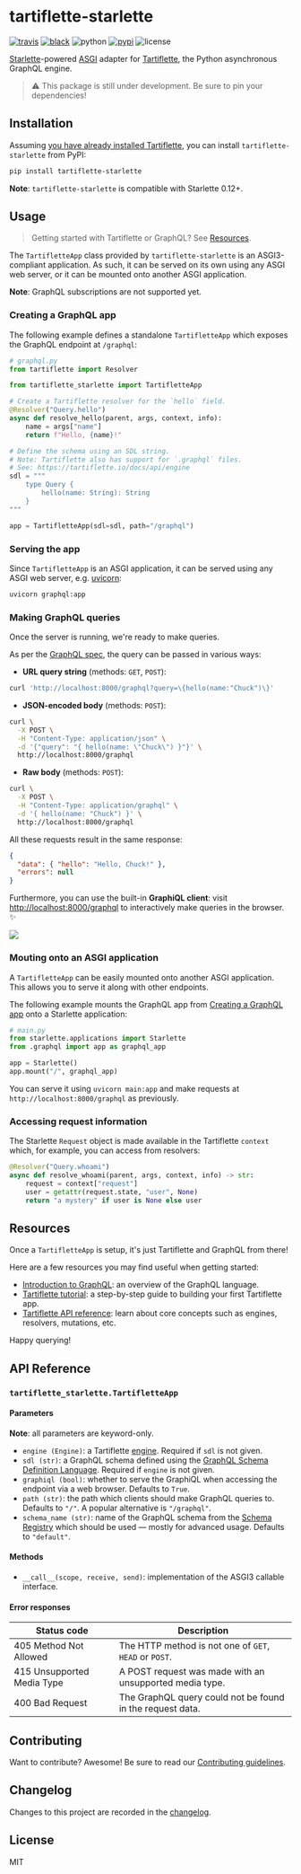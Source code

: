 # tartiflette-starlette

[![travis](https://img.shields.io/travis/tartiflette/tartiflette-starlette.svg)](https://travis-ci.org/tartiflette/tartiflette-starlette)
[![black](https://img.shields.io/badge/code_style-black-000000.svg)](https://github.com/ambv/black)
![python](https://img.shields.io/pypi/pyversions/tartiflette-starlette.svg)
[![pypi](https://img.shields.io/pypi/v/tartiflette-starlette.svg)](https://pypi.org/project/tartiflette-starlette/)
![license](https://img.shields.io/badge/license-MIT-green.svg)

[Starlette]-powered [ASGI] adapter for [Tartiflette], the Python asynchronous GraphQL engine.

[asgi]: https://asgi.readthedocs.io/
[starlette]: https://www.starlette.io
[tartiflette]: https://tartiflette.io

> ⚠️ This package is still under development. Be sure to pin your dependencies!

## Installation

Assuming [you have already installed Tartiflette](https://tartiflette.io/docs/tutorial/install-tartiflette), you can install `tartiflette-starlette` from PyPI:

```bash
pip install tartiflette-starlette
```

**Note**: `tartiflette-starlette` is compatible with Starlette 0.12+.

## Usage

> Getting started with Tartiflette or GraphQL? See [Resources](#resources).

The `TartifletteApp` class provided by `tartiflette-starlette` is an ASGI3-compliant application. As such, it can be served on its own using any ASGI web server, or it can be mounted onto another ASGI application.

**Note**: GraphQL subscriptions are not supported yet.

### Creating a GraphQL app

The following example defines a standalone `TartifletteApp` which exposes the GraphQL endpoint at `/graphql`:

```python
# graphql.py
from tartiflette import Resolver

from tartiflette_starlette import TartifletteApp

# Create a Tartiflette resolver for the `hello` field.
@Resolver("Query.hello")
async def resolve_hello(parent, args, context, info):
    name = args["name"]
    return f"Hello, {name}!"

# Define the schema using an SDL string.
# Note: Tartiflette also has support for `.graphql` files.
# See: https://tartiflette.io/docs/api/engine
sdl = """
    type Query {
        hello(name: String): String
    }
"""

app = TartifletteApp(sdl=sdl, path="/graphql")
```

### Serving the app

Since `TartifletteApp` is an ASGI application, it can be served using any ASGI web server, e.g. [uvicorn]:

[uvicorn]: https://www.uvicorn.org

```bash
uvicorn graphql:app
```

### Making GraphQL queries

Once the server is running, we're ready to make queries.

As per the [GraphQL spec](https://graphql.org/learn/serving-over-http/#http-methods-headers-and-body), the query can be passed in various ways:

- **URL query string** (methods: `GET`, `POST`):

```bash
curl 'http://localhost:8000/graphql?query=\{hello(name:"Chuck")\}'
```

- **JSON-encoded body** (methods: `POST`):

```bash
curl \
  -X POST \
  -H "Content-Type: application/json" \
  -d '{"query": "{ hello(name: \"Chuck\") }"}' \
  http://localhost:8000/graphql
```

- **Raw body** (methods: `POST`):

```bash
curl \
  -X POST \
  -H "Content-Type: application/graphql" \
  -d '{ hello(name: "Chuck") }' \
  http://localhost:8000/graphql
```

All these requests result in the same response:

```json
{
  "data": { "hello": "Hello, Chuck!" },
  "errors": null
}
```

Furthermore, you can use the built-in **GraphiQL client**: visit [http://localhost:8000/graphql](http://localhost:8000/graphql) to interactively make queries in the browser. ✨

![](https://github.com/tartiflette/tartiflette-starlette/blob/master/img/graphiql.png?raw=true)

### Mouting onto an ASGI application

A `TartifletteApp` can be easily mounted onto another ASGI application. This allows you to serve it along with other endpoints.

The following example mounts the GraphQL app from [Creating a GraphQL app](#creating-a-graphql-app) onto a Starlette application:

```python
# main.py
from starlette.applications import Starlette
from .graphql import app as graphql_app

app = Starlette()
app.mount("/", graphql_app)
```

You can serve it using `uvicorn main:app` and make requests at `http://localhost:8000/graphql` as previously.

### Accessing request information

The Starlette `Request` object is made available in the Tartiflette `context` which, for example, you can access from resolvers:

```python
@Resolver("Query.whoami")
async def resolve_whoami(parent, args, context, info) -> str:
    request = context["request"]
    user = getattr(request.state, "user", None)
    return "a mystery" if user is None else user
```

## Resources

Once a `TartifletteApp` is setup, it's just Tartiflette and GraphQL from there!

Here are a few resources you may find useful when getting started:

- [Introduction to GraphQL](https://graphql.org/learn/): an overview of the GraphQL language.
- [Tartiflette tutorial](https://tartiflette.io/docs/tutorial/getting-started): a step-by-step guide to building your first Tartiflette app.
- [Tartiflette API reference](https://tartiflette.io/docs/api/engine): learn about core concepts such as engines, resolvers, mutations, etc.

Happy querying!

## API Reference

### `tartiflette_starlette.TartifletteApp`

#### Parameters

**Note**: all parameters are keyword-only.

- `engine (Engine)`: a Tartiflette [engine](https://tartiflette.io/docs/api/engine). Required if `sdl` is not given.
- `sdl (str)`: a GraphQL schema defined using the [GraphQL Schema Definition Language](https://graphql.org/learn/schema/). Required if `engine` is not given.
- `graphiql (bool)`: whether to serve the GraphiQL when accessing the endpoint via a web browser. Defaults to `True`.
- `path (str)`: the path which clients should make GraphQL queries to. Defaults to `"/"`. A popular alternative is `"/graphql"`.
- `schema_name (str)`: name of the GraphQL schema from the [Schema Registry](https://tartiflette.io/docs/api/schema-registry/) which should be used — mostly for advanced usage. Defaults to `"default"`.

#### Methods

- `__call__(scope, receive, send)`: implementation of the ASGI3 callable interface.

#### Error responses

| Status code                | Description                                               |
| -------------------------- | --------------------------------------------------------- |
| 405 Method Not Allowed     | The HTTP method is not one of `GET`, `HEAD` or `POST`.    |
| 415 Unsupported Media Type | A POST request was made with an unsupported media type.   |
| 400 Bad Request            | The GraphQL query could not be found in the request data. |

## Contributing

Want to contribute? Awesome! Be sure to read our [Contributing guidelines](https://github.com/tartiflette/tartiflette-starlette/tree/master/CONTRIBUTING.md).

## Changelog

Changes to this project are recorded in the [changelog](https://github.com/tartiflette/tartiflette-starlette/tree/master/CHANGELOG.md).

## License

MIT
